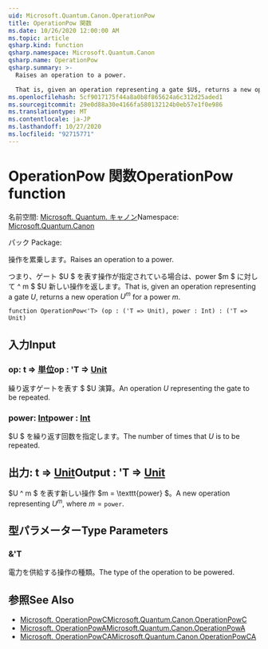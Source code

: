 ```yaml
---
uid: Microsoft.Quantum.Canon.OperationPow
title: OperationPow 関数
ms.date: 10/26/2020 12:00:00 AM
ms.topic: article
qsharp.kind: function
qsharp.namespace: Microsoft.Quantum.Canon
qsharp.name: OperationPow
qsharp.summary: >-
  Raises an operation to a power.

  That is, given an operation representing a gate $U$, returns a new operation $U^m$ for a power $m$.
ms.openlocfilehash: 5cf9017175f44a8a0b8f865624a6c312d25aded1
ms.sourcegitcommit: 29e0d88a30e4166fa580132124b0eb57e1f0e986
ms.translationtype: MT
ms.contentlocale: ja-JP
ms.lasthandoff: 10/27/2020
ms.locfileid: "92715771"
---
```

# <a name="operationpow-function"></a><span data-ttu-id="91672-102">OperationPow 関数</span><span class="sxs-lookup"><span data-stu-id="91672-102">OperationPow function</span></span>

<span data-ttu-id="91672-103">名前空間: [Microsoft. Quantum. キャノン](xref:Microsoft.Quantum.Canon)</span><span class="sxs-lookup"><span data-stu-id="91672-103">Namespace: [Microsoft.Quantum.Canon](xref:Microsoft.Quantum.Canon)</span></span>

<span data-ttu-id="91672-104">パック [](https://nuget.org/packages/)</span><span class="sxs-lookup"><span data-stu-id="91672-104">Package: [](https://nuget.org/packages/)</span></span>


<span data-ttu-id="91672-105">操作を累乗します。</span><span class="sxs-lookup"><span data-stu-id="91672-105">Raises an operation to a power.</span></span>

<span data-ttu-id="91672-106">つまり、ゲート $U $ を表す操作が指定されている場合は、power $m $ に対して ^ m $ $U 新しい操作を返します。</span><span class="sxs-lookup"><span data-stu-id="91672-106">That is, given an operation representing a gate $U$, returns a new operation $U^m$ for a power $m$.</span></span>

```qsharp
function OperationPow<'T> (op : ('T => Unit), power : Int) : ('T => Unit)
```


## <a name="input"></a><span data-ttu-id="91672-107">入力</span><span class="sxs-lookup"><span data-stu-id="91672-107">Input</span></span>

### <a name="op--t--unit"></a><span data-ttu-id="91672-108">op: t => [単位](xref:microsoft.quantum.lang-ref.unit)</span><span class="sxs-lookup"><span data-stu-id="91672-108">op : 'T => [Unit](xref:microsoft.quantum.lang-ref.unit)</span></span> 

<span data-ttu-id="91672-109">繰り返すゲートを表す $ $U 演算。</span><span class="sxs-lookup"><span data-stu-id="91672-109">An operation $U$ representing the gate to be repeated.</span></span>


### <a name="power--int"></a><span data-ttu-id="91672-110">power: [Int](xref:microsoft.quantum.lang-ref.int)</span><span class="sxs-lookup"><span data-stu-id="91672-110">power : [Int](xref:microsoft.quantum.lang-ref.int)</span></span>

<span data-ttu-id="91672-111">$U $ を繰り返す回数を指定します。</span><span class="sxs-lookup"><span data-stu-id="91672-111">The number of times that $U$ is to be repeated.</span></span>



## <a name="output--t--unit"></a><span data-ttu-id="91672-112">出力: t => [Unit](xref:microsoft.quantum.lang-ref.unit)</span><span class="sxs-lookup"><span data-stu-id="91672-112">Output : 'T => [Unit](xref:microsoft.quantum.lang-ref.unit)</span></span> 

<span data-ttu-id="91672-113">$U ^ m $ を表す新しい操作 $m = \texttt{power} $。</span><span class="sxs-lookup"><span data-stu-id="91672-113">A new operation representing $U^m$, where $m = \texttt{power}$.</span></span>

## <a name="type-parameters"></a><span data-ttu-id="91672-114">型パラメーター</span><span class="sxs-lookup"><span data-stu-id="91672-114">Type Parameters</span></span>

### <a name="t"></a><span data-ttu-id="91672-115">&</span><span class="sxs-lookup"><span data-stu-id="91672-115">'T</span></span>

<span data-ttu-id="91672-116">電力を供給する操作の種類。</span><span class="sxs-lookup"><span data-stu-id="91672-116">The type of the operation to be powered.</span></span>

## <a name="see-also"></a><span data-ttu-id="91672-117">参照</span><span class="sxs-lookup"><span data-stu-id="91672-117">See Also</span></span>

- [<span data-ttu-id="91672-118">Microsoft. OperationPowC</span><span class="sxs-lookup"><span data-stu-id="91672-118">Microsoft.Quantum.Canon.OperationPowC</span></span>](xref:Microsoft.Quantum.Canon.OperationPowC)
- [<span data-ttu-id="91672-119">Microsoft. OperationPowA</span><span class="sxs-lookup"><span data-stu-id="91672-119">Microsoft.Quantum.Canon.OperationPowA</span></span>](xref:Microsoft.Quantum.Canon.OperationPowA)
- [<span data-ttu-id="91672-120">Microsoft. OperationPowCA</span><span class="sxs-lookup"><span data-stu-id="91672-120">Microsoft.Quantum.Canon.OperationPowCA</span></span>](xref:Microsoft.Quantum.Canon.OperationPowCA)